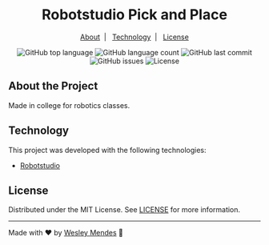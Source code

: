 <h1 align="center">
  Robotstudio Pick and Place
  <br />
</h1>

<p align="center">
  <a href="#about-the-project">About</a>&nbsp;&nbsp;|&nbsp;&nbsp;
  <a href="#technology">Technology</a>&nbsp;&nbsp;|&nbsp;&nbsp;
  <a href="#license">License</a>
</p>

<p align="center">
  <img alt="GitHub top language" src="https://img.shields.io/github/languages/top/wesgtox/robotstudio-pick-place?style=plastic" />
  <img alt="GitHub language count" src="https://img.shields.io/github/languages/count/wesgtox/robotstudio-pick-place?style=plastic" />
  <img alt="GitHub last commit" src="https://img.shields.io/github/last-commit/wesgtox/robotstudio-pick-place?style=plastic" />
  <img alt="GitHub issues" src="https://img.shields.io/github/issues/wesgtox/robotstudio-pick-place?style=plastic" />
  <img alt="License" src="https://img.shields.io/github/license/wesgtox/robotstudio-pick-place?style=plastic" />
</p>


## About the Project

Made in college for robotics classes.


## Technology 

This project was developed with the following technologies:

- [Robotstudio](https://new.abb.com/products/robotics/robotstudio)


## License

Distributed under the MIT License. See [LICENSE](LICENSE) for more information.

---

Made with ♥ by [Wesley Mendes](https://wesleymendes.com/) :wave:
